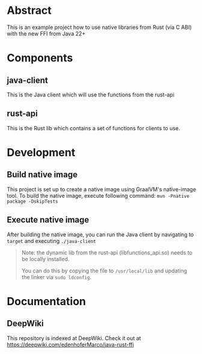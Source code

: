 # Abstract
This is an example project how to use native libraries from Rust (via C ABI) with 
the new FFI from Java 22+

# Components
## java-client
This is the Java client which will use the functions from the rust-api
## rust-api
This is the Rust lib which contains a set of functions for clients to use.

# Development
## Build native image
This project is set up to create a native image using GraalVM's native-image tool. 
To build the native image, execute following command: `mvn -Pnative package -DskipTests`
## Execute native image
After building the native image, you can run the Java client by navigating to `target` and
executing `./java-client`
> Note: the dynamic lib from the rust-api (libfunctions_api.so) needs to be locally installed.
> 
> You can do this by copying the file to `/usr/local/lib` and updating the linker via
> `sudo ldconfig`.

# Documentation
## DeepWiki
This repository is indexed at DeepWiki. Check it out at https://deepwiki.com/edenhoferMarco/java-rust-ffi

